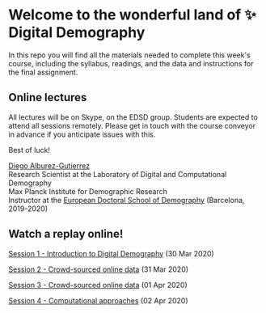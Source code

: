 # Welcome to the wonderful land of :sparkles: Digital Demography

In this repo you will find all the materials needed to complete this week's course, including the syllabus, readings, and the data and instructions for the final assignment. 

## Online lectures

All lectures will be on Skype, on the EDSD group. Students are expected to attend all sessions remotely. 
Please get in touch with the course conveyor in advance if you anticipate issues with this.

Best of luck!

[Diego Alburez-Gutierrez](https://www.demogr.mpg.de/en/about_us_6113/staff_directory_1899/diego_alburez_gutierrez_3783)  
Research Scientist at the Laboratory of Digital and Computational Demography  
Max Planck Institute for Demographic Research  
Instructor at the [European Doctoral School of Demography](https://ced.uab.cat/en/courses/edsd/) (Barcelona, 2019-2020)


## Watch a replay online!

[Session 1 - Introduction to Digital Demography](https://youtu.be/EuzTgh-1b38) (30 Mar 2020)

[Session 2 - Crowd-sourced online data](https://youtu.be/UADCQvzXb4U) (31 Mar 2020)

[Session 3 - Crowd-sourced online data](https://youtu.be/gY12RkPESeY) (01 Apr 2020)

[Session 4 - Computational approaches](https://youtu.be/b8s7XFxCEzw) (02 Apr 2020)
